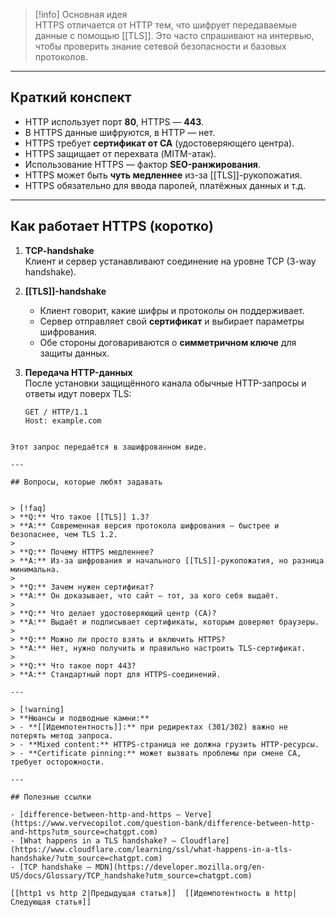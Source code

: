 > [!info] Основная идея  
> HTTPS отличается от HTTP тем, что шифрует передаваемые данные с помощью [[TLS]]. Это часто спрашивают на интервью, чтобы проверить знание сетевой безопасности и базовых протоколов.

---

## Краткий конспект

- HTTP использует порт **80**, HTTPS — **443**.
- В HTTPS данные шифруются, в HTTP — нет.
- HTTPS требует **сертификат от CA** (удостоверяющего центра).
- HTTPS защищает от перехвата (MITM-атак).
- Использование HTTPS — фактор **SEO-ранжирования**.
- HTTPS может быть **чуть медленнее** из-за [[TLS]]-рукопожатия.
- HTTPS обязательно для ввода паролей, платёжных данных и т.д.

---

## Как работает HTTPS (коротко)

1. **TCP-handshake**  
   Клиент и сервер устанавливают соединение на уровне TCP (3-way handshake).

2. **[[TLS]]-handshake**  
   - Клиент говорит, какие шифры и протоколы он поддерживает.  
   - Сервер отправляет свой **сертификат** и выбирает параметры шифрования.  
   - Обе стороны договариваются о **симметричном ключе** для защиты данных.

3. **Передача HTTP-данных**  
   После установки защищённого канала обычные HTTP-запросы и ответы идут поверх TLS:

   ```http
   GET / HTTP/1.1
   Host: example.com
```

Этот запрос передаётся в зашифрованном виде.

---

## Вопросы, которые любят задавать


> [!faq]  
> **Q:** Что такое [[TLS]] 1.3?  
> **A:** Современная версия протокола шифрования — быстрее и безопаснее, чем TLS 1.2.  
>  
> **Q:** Почему HTTPS медленнее?  
> **A:** Из-за шифрования и начального [[TLS]]-рукопожатия, но разница минимальна.  
>  
> **Q:** Зачем нужен сертификат?  
> **A:** Он доказывает, что сайт — тот, за кого себя выдаёт.  
>  
> **Q:** Что делает удостоверяющий центр (CA)?  
> **A:** Выдаёт и подписывает сертификаты, которым доверяют браузеры.  
>  
> **Q:** Можно ли просто взять и включить HTTPS?  
> **A:** Нет, нужно получить и правильно настроить TLS-сертификат.  
>  
> **Q:** Что такое порт 443?  
> **A:** Стандартный порт для HTTPS-соединений.

---

> [!warning]
> **Нюансы и подводные камни:**  
> - **[[Идемпотентность]]:** при редиректах (301/302) важно не потерять метод запроса.  
> - **Mixed content:** HTTPS-страница не должна грузить HTTP-ресурсы.  
> - **Certificate pinning:** может вызвать проблемы при смене CA, требует осторожности.

---

## Полезные ссылки

- [difference-between-http-and-https — Verve](https://www.vervecopilot.com/question-bank/difference-between-http-and-https?utm_source=chatgpt.com)
- [What happens in a TLS handshake? — Cloudflare](https://www.cloudflare.com/learning/ssl/what-happens-in-a-tls-handshake/?utm_source=chatgpt.com)
- [TCP handshake — MDN](https://developer.mozilla.org/en-US/docs/Glossary/TCP_handshake?utm_source=chatgpt.com)

[[http1 vs http 2|Предыдущая статья]]  [[Идемпотентность в http|Следующая статья]]